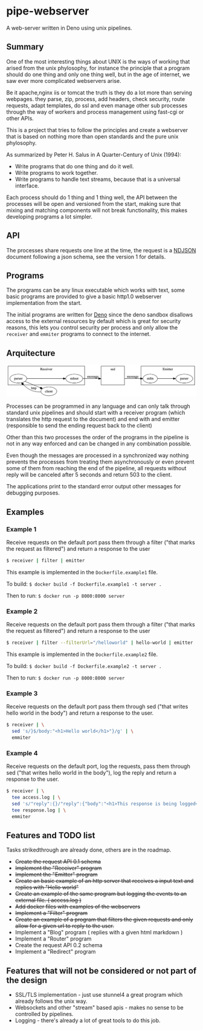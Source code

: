 # pipe-webserver

A web-server written in Deno using unix pipelines.

## Summary

One of the most interesting things about UNIX is the ways of working that arised from the unix phylosophy, for instance the principle that a program should do one thing and only one thing well, but in the age of internet, we saw ever more complicated webservers arise.

Be it apache,nginx iis or tomcat the truth is they do a lot more than serving webpages. they parse, zip, process, add headers, check security, route requests, adapt templates, do ssl and even manage other sub processes through the way of workers and process management using fast-cgi or other APIs.

This is a project that tries to follow the principles and create a webserver that is based on nothing more than open standards and the pure unix phylosophy.

As summarized by Peter H. Salus in A Quarter-Century of Unix (1994):

* Write programs that do one thing and do it well.
* Write programs to work together.
* Write programs to handle text streams, because that is a universal interface.

Each process should do 1 thing and 1 thing well, the API between the processes will be open and versioned from the start, making sure that mixing and matching components will not break functionality, this makes developing programs a lot simpler.

## API

The processes share requests one line at the time, the request is a [NDJSON](http://ndjson.org/) document following a json schema, see the version 1 for details.

## Programs

The programs can be any linux executable which works with text, some basic programs are provided to give a basic http1.0 webserver implementation from the start.

The initial programs are written for [Deno](https://github.com/denoland/deno) since the deno sandbox disallows access to the external resources by default which is great for security reasons, this lets you control security per process and only allow the ```receiver``` and ```emmiter``` programs to connect to the internet.

## Arquitecture

![dot diagram](./docs/example.png)

Processes can be programmed in any language and can only talk through standard unix pipelines and should start with a receiver program (which translates the http request to the document) and end with and emitter (responsible to send the ending request back to the client)

Other than this two processes the order of the programs in the pipeline is not in any way enforced and can be changed in any combination possible.

Even though the messages are processed in a synchronized way nothing prevents the processes from treating them asynchronously or even prevent some of them from reaching the end of the pipeline, all requests without reply will be canceled after 5 seconds and return 503 to the client. 

The applications print to the standard error output other messages for debugging purposes.

## Examples

### Example 1

Receive requests on the default port pass them through a filter ("that marks the request as filtered") and return a response to the user

```sh
$ receiver | filter | emitter
```

This example is implemented in the ```Dockerfile.example1``` file.

To build: ```$ docker build -f Dockerfile.example1 -t server .```

Then to run: ```$ docker run -p 8000:8000 server```

### Example 2

Receive requests on the default port pass them through a filter ("that marks the request as filtered") and return a response to the user

```sh
$ receiver | filter --filterUrl="/helloworld" | hello-world | emitter
```

This example is implemented in the ```Dockerfile.example2``` file.

To build: ```$ docker build -f Dockerfile.example2 -t server .```

Then to run: ```$ docker run -p 8000:8000 server```

### Example 3

Receive requests on the default port pass them through sed ("that writes hello world in the body") and return a response to the user.

```sh
$ receiver | \
  sed 's/}$/body:"<h1>Hello world</h1>"}/g' | \
  emmiter 
```

### Example 4

Receive requests on the default port, log the requests, pass them through sed ("that writes hello world in the body"), log the reply and return a response to the user.

```sh
$ receiver | \
  tee access.log | \
  sed 's/"reply":{}/"reply":{"body":"<h1>This response is being logged</h1>"}/g' | \
  tee response.log | \
  emmiter 
```

## Features and TODO list

Tasks strikedthrough are already done, others are in the roadmap.

* ~~Create the request API 0.1 schema~~
* ~~Implement the "Receiver" program~~
* ~~Implement the "Emitter" program~~
* ~~Create an basic example of an http server that receives a input text and replies with "Hello world"~~
* ~~Create an example of the same program but logging the events to an external file. ( access.log )~~
* ~~Add docker files with examples of the webservers~~
* ~~Implement a "Filter" program~~
* ~~Create an example of a program that filters the given requests and only allow for a given url to reply to the user.~~
* Implement a "Blog" program ( replies with a given html markdown )
* Implement a "Router" program
* Create the request API 0.2 schema
* Implement a "Redirect" program

## Features that will not be considered or not part of the design

* SSL/TLS implementation - just use stunnel4 a great program which already follows the unix way.
* Websockets and other "stream" based apis - makes no sense to be controlled by pipelines.
* Logging - there's already a lot of great tools to do this job.

